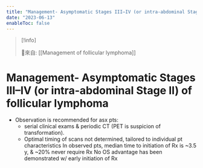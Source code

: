 ```yaml
---
title: "Management- Asymptomatic Stages III–IV (or intra-abdominal Stage II) of follicular lymphoma"
date: "2023-06-13"
enableToc: false
---
```


> [!info]
>
> 🌱來自: [[Management of follicular lymphoma]]

# Management- Asymptomatic Stages III–IV (or intra-abdominal Stage II) of follicular lymphoma
* Observation is recommended for asx pts:
	* serial clinical exams & periodic CT (PET is suspicion of transformation).
	* Optimal timing of scans not determined, tailored to individual pt characteristics
In observed pts, median time to initiation of Rx is ~3.5 y, & ~20% never require Rx
No OS advantage has been demonstrated w/ early initiation of Rx

